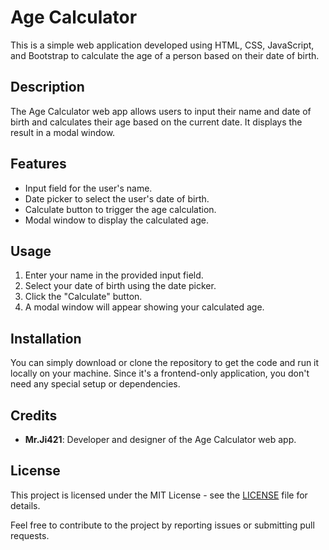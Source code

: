 # Age Calculator

This is a simple web application developed using HTML, CSS, JavaScript, and Bootstrap to calculate the age of a person based on their date of birth.

## Description

The Age Calculator web app allows users to input their name and date of birth and calculates their age based on the current date. It displays the result in a modal window.

## Features

- Input field for the user's name.
- Date picker to select the user's date of birth.
- Calculate button to trigger the age calculation.
- Modal window to display the calculated age.

## Usage

1. Enter your name in the provided input field.
2. Select your date of birth using the date picker.
3. Click the "Calculate" button.
4. A modal window will appear showing your calculated age.

## Installation

You can simply download or clone the repository to get the code and run it locally on your machine. Since it's a frontend-only application, you don't need any special setup or dependencies.

## Credits

- **Mr.Ji421**: Developer and designer of the Age Calculator web app.

## License

This project is licensed under the MIT License - see the [LICENSE](LICENSE) file for details.

Feel free to contribute to the project by reporting issues or submitting pull requests.

